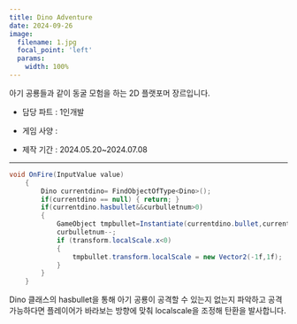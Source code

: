 ```yaml
---
title: Dino Adventure
date: 2024-09-26
image:
  filename: 1.jpg
  focal_point: 'left'
  params:
    width: 100%
---
```



아기 공룡들과 같이 동굴 모험을 하는 2D 플랫포머 장르입니다.

- 담당 파트 : 1인개발

- 게임 사양 : 

- 제작 기간 : 2024.05.20~2024.07.08

---
```C#
void OnFire(InputValue value)
    {
        Dino currentdino= FindObjectOfType<Dino>();
        if(currentdino == null) { return; }
        if(currentdino.hasbullet&&curbulletnum>0)
        {
            GameObject tmpbullet=Instantiate(currentdino.bullet,currentdino.gunpos.position, transform.rotation);
            curbulletnum--;
            if (transform.localScale.x<0)
            {
                tmpbullet.transform.localScale = new Vector2(-1f,1f);
            }   
        }
    }
```
Dino 클래스의 hasbullet을 통해 아기 공룡이 공격할 수 있는지 없는지 파악하고 공격 가능하다면
플레이어가 바라보는 방향에 맞춰 localscale을 조정해 탄환을 발사합니다.

